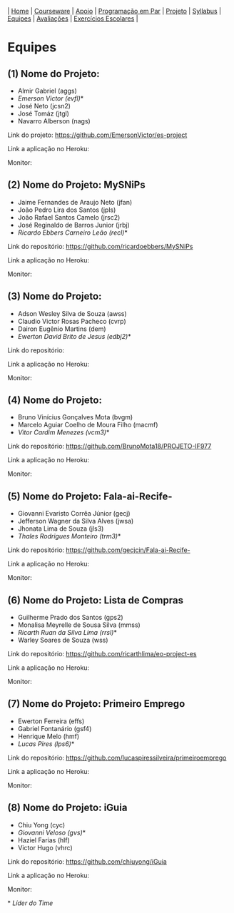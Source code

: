 | [Home](https://github.com/vinicius3w/if977) | [Courseware](/pages/courseware.md) | [Apoio](/pages/apoio.md) | [Programação em Par](/pages/pairprogramming.md) | [Projeto](/pages/projeto.md) | [Syllabus](/pages/syllabus.md) | [Equipes](/pages/equipes.md) | [Avaliações](/pages/avaliacoes.md) | [Exercícios Escolares](/pages/exerciciosescolares.md) |

# Equipes

## (1) Nome do Projeto:

* Almir Gabriel (aggs)
* _Emerson Victor (evfl)_\*
* José Neto (jcsn2)
* José Tomáz (jtgl)
* Navarro Alberson (nags)

Link do projeto: <https://github.com/EmersonVictor/es-project>

Link a aplicação no Heroku:

Monitor:

## (2) Nome do Projeto: MySNiPs

* Jaime Fernandes de Araujo Neto (jfan)
* João Pedro Lira dos Santos (jpls)
* João Rafael Santos Camelo (jrsc2)
* José Reginaldo de Barros Junior (jrbj)
* _Ricardo Ebbers Carneiro Leão (recl)_\*

Link do repositório: <https://github.com/ricardoebbers/MySNiPs>

Link a aplicação no Heroku:

Monitor:

## (3) Nome do Projeto:

* Adson Wesley Silva de Souza (awss)
* Claudio Victor Rosas Pacheco (cvrp)
* Dairon Eugênio Martins (dem)
* _Ewerton David Brito de Jesus (edbj2)_\*

Link do repositório:

Link a aplicação no Heroku:

Monitor:

## (4) Nome do Projeto:

* Bruno Vinícius Gonçalves Mota (bvgm)
* Marcelo Aguiar Coelho de Moura Filho (macmf)
* _Vitor Cardim Menezes (vcm3)_\*

Link do repositório: <https://github.com/BrunoMota18/PROJETO-IF977>

Link a aplicação no Heroku:

Monitor:

## (5) Nome do Projeto: Fala-ai-Recife-

* Giovanni Evaristo Corrêa Júnior (gecj)
* Jefferson Wagner da Silva Alves (jwsa)
* Jhonata Lima de Souza (jls3)
* _Thales Rodrigues Monteiro (trm3)_\*

Link do repositório: <https://github.com/gecjcin/Fala-ai-Recife->

Link a aplicação no Heroku:

Monitor:

## (6) Nome do Projeto: Lista de Compras

* Guilherme Prado dos Santos (gps2)
* Monalisa Meyrelle de Sousa Silva (mmss)
* _Ricarth Ruan da Silva Lima  (rrsl)_\*
* Warley Soares de Souza (wss)

Link do repositório: <https://github.com/ricarthlima/eo-project-es>

Link a aplicação no Heroku:

Monitor:

## (7) Nome do Projeto: Primeiro Emprego

* Ewerton Ferreira (effs)
* Gabriel Fontanário (gsf4)
* Henrique Melo (hmf)
* _Lucas Pires (lps6)_\*

Link do repositório: <https://github.com/lucaspiressilveira/primeiroemprego>

Link a aplicação no Heroku:

Monitor:

## (8) Nome do Projeto: iGuia

* Chiu Yong (cyc)
* _Giovanni Veloso (gvs)_\*
* Haziel Farias (hlf)
* Victor Hugo (vhrc)

Link do repositório: <https://github.com/chiuyong/iGuia>

Link a aplicação no Heroku:

Monitor:

\* _Líder do Time_
